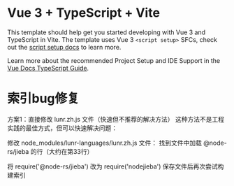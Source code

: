 # Vue 3 + TypeScript + Vite

This template should help get you started developing with Vue 3 and TypeScript in Vite. The template uses Vue 3 `<script setup>` SFCs, check out the [script setup docs](https://v3.vuejs.org/api/sfc-script-setup.html#sfc-script-setup) to learn more.

Learn more about the recommended Project Setup and IDE Support in the [Vue Docs TypeScript Guide](https://vuejs.org/guide/typescript/overview.html#project-setup).

# 索引bug修复
方案1：直接修改 lunr.zh.js 文件（快速但不推荐的解决方法）
这种方法不是工程实践的最佳方式，但可以快速解决问题：

修改 node_modules/lunr-languages/lunr.zh.js 文件：
找到文件中加载 @node-rs/jieba 的行（大约在第33行）

将 require('@node-rs/jieba') 改为 require('nodejieba')
保存文件后再次尝试构建索引

